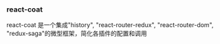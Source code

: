 ### react-coat

react-coat 是一个集成"history", "react-router-redux", "react-router-dom", "redux-saga"的微型框架，简化各插件的配置和调用
